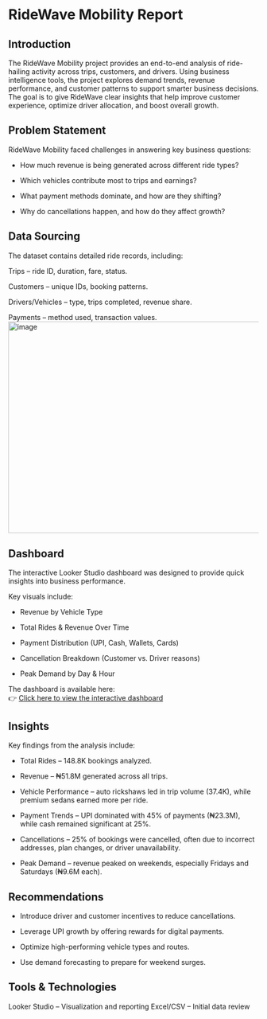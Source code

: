 # RideWave Mobility Report 

## Introduction
The RideWave Mobility project provides an end-to-end analysis of ride-hailing activity across trips, customers, and drivers. Using business intelligence tools, the project explores demand trends, revenue performance, and customer patterns to support smarter business decisions.
The goal is to give RideWave clear insights that help improve customer experience, optimize driver allocation, and boost overall growth.

## Problem Statement
RideWave Mobility faced challenges in answering key business questions:

- How much revenue is being generated across different ride types?

- Which vehicles contribute most to trips and earnings?

- What payment methods dominate, and how are they shifting?

- Why do cancellations happen, and how do they affect growth?

## Data Sourcing
The dataset contains detailed ride records, including:

Trips – ride ID, duration, fare, status.

Customers – unique IDs, booking patterns.

Drivers/Vehicles – type, trips completed, revenue share.

Payments – method used, transaction values.<br>
<img width="1322" height="425" alt="image" src="https://github.com/user-attachments/assets/1456d209-71c9-42bf-a4ef-f82abbea7da7" />

## Dashboard
The interactive Looker Studio dashboard was designed to provide quick insights into business performance.

Key visuals include:

- Revenue by Vehicle Type

- Total Rides & Revenue Over Time

- Payment Distribution (UPI, Cash, Wallets, Cards)

- Cancellation Breakdown (Customer vs. Driver reasons)

- Peak Demand by Day & Hour

 The dashboard is available here:<br>
👉 [Click here to view the interactive dashboard](https://lookerstudio.google.com/reporting/e8378381-31bb-4f73-8b9a-4acf69472923)



## Insights
Key findings from the analysis include:

- Total Rides – 148.8K bookings analyzed.

- Revenue – ₦51.8M generated across all trips.

- Vehicle Performance – auto rickshaws led in trip volume (37.4K), while premium sedans earned more per ride.

- Payment Trends – UPI dominated with 45% of payments (₦23.3M), while cash remained significant at 25%.

- Cancellations – 25% of bookings were cancelled, often due to incorrect addresses, plan changes, or driver unavailability.

- Peak Demand – revenue peaked on weekends, especially Fridays and Saturdays (₦9.6M each).

 ## Recommendations

- Introduce driver and customer incentives to reduce cancellations.

- Leverage UPI growth by offering rewards for digital payments.

- Optimize high-performing vehicle types and routes.

- Use demand forecasting to prepare for weekend surges.

 
 ## Tools & Technologies

Looker Studio – Visualization and reporting
Excel/CSV – Initial data review
